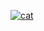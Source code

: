 

[![cat](https://github.com/user-attachments/assets/fadb367b-d9db-40df-b2e1-3c0e9cd8f0de "Alexis Kofman")](https://github.com/akofman)

<!--
**akofman/akofman** is a ✨ _special_ ✨ repository because its `README.md` (this file) appears on your GitHub profile.

Here are some ideas to get you started:

- 🔭 I’m currently working on ...
- 🌱 I’m currently learning ...
- 👯 I’m looking to collaborate on ...
- 🤔 I’m looking for help with ...
- 💬 Ask me about ...
- 📫 How to reach me: ...
- 😄 Pronouns: ...
- ⚡ Fun fact: ...
-->
